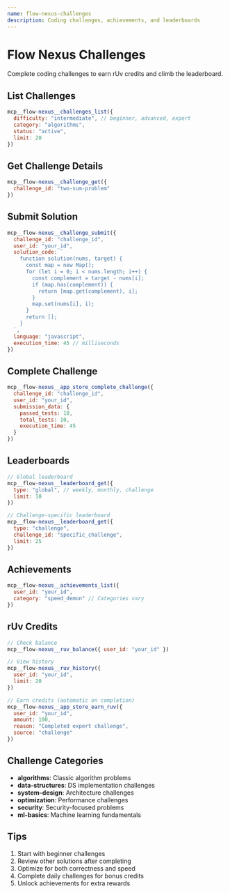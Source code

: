 ```yaml
---
name: flow-nexus-challenges
description: Coding challenges, achievements, and leaderboards
---
```


# Flow Nexus Challenges

Complete coding challenges to earn rUv credits and climb the leaderboard.

## List Challenges
```javascript
mcp__flow-nexus__challenges_list({
  difficulty: "intermediate", // beginner, advanced, expert
  category: "algorithms",
  status: "active",
  limit: 20
})
```

## Get Challenge Details
```javascript
mcp__flow-nexus__challenge_get({
  challenge_id: "two-sum-problem"
})
```

## Submit Solution
```javascript
mcp__flow-nexus__challenge_submit({
  challenge_id: "challenge_id",
  user_id: "your_id",
  solution_code: `
    function solution(nums, target) {
      const map = new Map();
      for (let i = 0; i < nums.length; i++) {
        const complement = target - nums[i];
        if (map.has(complement)) {
          return [map.get(complement), i];
        }
        map.set(nums[i], i);
      }
      return [];
    }
  `,
  language: "javascript",
  execution_time: 45 // milliseconds
})
```

## Complete Challenge
```javascript
mcp__flow-nexus__app_store_complete_challenge({
  challenge_id: "challenge_id",
  user_id: "your_id",
  submission_data: {
    passed_tests: 10,
    total_tests: 10,
    execution_time: 45
  }
})
```

## Leaderboards
```javascript
// Global leaderboard
mcp__flow-nexus__leaderboard_get({
  type: "global", // weekly, monthly, challenge
  limit: 10
})

// Challenge-specific leaderboard
mcp__flow-nexus__leaderboard_get({
  type: "challenge",
  challenge_id: "specific_challenge",
  limit: 25
})
```

## Achievements
```javascript
mcp__flow-nexus__achievements_list({
  user_id: "your_id",
  category: "speed_demon" // Categories vary
})
```

## rUv Credits
```javascript
// Check balance
mcp__flow-nexus__ruv_balance({ user_id: "your_id" })

// View history
mcp__flow-nexus__ruv_history({
  user_id: "your_id",
  limit: 20
})

// Earn credits (automatic on completion)
mcp__flow-nexus__app_store_earn_ruv({
  user_id: "your_id",
  amount: 100,
  reason: "Completed expert challenge",
  source: "challenge"
})
```

## Challenge Categories
- **algorithms**: Classic algorithm problems
- **data-structures**: DS implementation challenges
- **system-design**: Architecture challenges
- **optimization**: Performance challenges
- **security**: Security-focused problems
- **ml-basics**: Machine learning fundamentals

## Tips
1. Start with beginner challenges
2. Review other solutions after completing
3. Optimize for both correctness and speed
4. Complete daily challenges for bonus credits
5. Unlock achievements for extra rewards